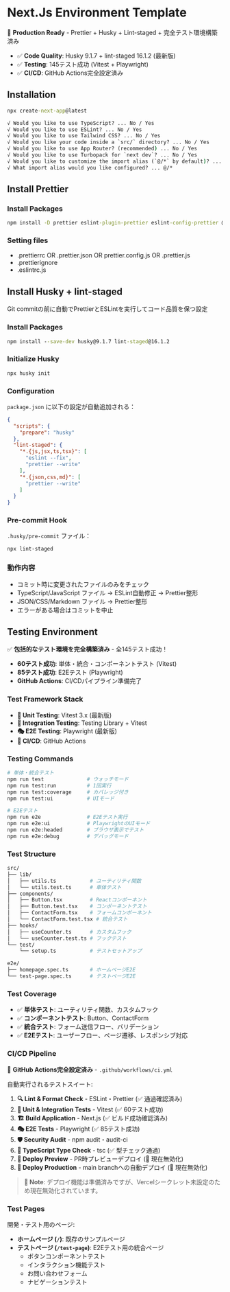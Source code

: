 # Next.Js Environment Template

🚀 **Production Ready** - Prettier + Husky + Lint-staged + 完全テスト環境構築済み

- ✅ **Code Quality**: Husky 9.1.7 + lint-staged 16.1.2 (最新版)
- ✅ **Testing**: 145テスト成功 (Vitest + Playwright)
- ✅ **CI/CD**: GitHub Actions完全設定済み

## Installation

```cmd
npx create-next-app@latest
```

```cmd
√ Would you like to use TypeScript? ... No / Yes
√ Would you like to use ESLint? ... No / Yes
√ Would you like to use Tailwind CSS? ... No / Yes
√ Would you like your code inside a `src/` directory? ... No / Yes
√ Would you like to use App Router? (recommended) ... No / Yes
√ Would you like to use Turbopack for `next dev`? ... No / Yes
√ Would you like to customize the import alias (`@/*` by default)? ... No / Yes
√ What import alias would you like configured? ... @/*
```

## Install Prettier

### Install Packages

```cmd
npm install -D prettier eslint-plugin-prettier eslint-config-prettier @typescript-eslint/eslint-plugin
```

### Setting files

- .prettierrc OR .prettier.json OR prettier.config.js OR .prettier.js
- .prettierignore
- .eslintrc.js

## Install Husky + lint-staged

Git commitの前に自動でPrettierとESLintを実行してコード品質を保つ設定

### Install Packages

```cmd
npm install --save-dev husky@9.1.7 lint-staged@16.1.2
```

### Initialize Husky

```cmd
npx husky init
```

### Configuration

`package.json` に以下の設定が自動追加される：

```json
{
  "scripts": {
    "prepare": "husky"
  },
  "lint-staged": {
    "*.{js,jsx,ts,tsx}": [
      "eslint --fix",
      "prettier --write"
    ],
    "*.{json,css,md}": [
      "prettier --write"
    ]
  }
}
```

### Pre-commit Hook

`.husky/pre-commit` ファイル：

```bash
npx lint-staged
```

### 動作内容

- コミット時に変更されたファイルのみをチェック
- TypeScript/JavaScript ファイル → ESLint自動修正 → Prettier整形
- JSON/CSS/Markdown ファイル → Prettier整形
- エラーがある場合はコミットを中止

## Testing Environment

✅ **包括的なテスト環境を完全構築済み** - 全145テスト成功！

- **60テスト成功**: 単体・統合・コンポーネントテスト (Vitest)
- **85テスト成功**: E2Eテスト (Playwright)
- **GitHub Actions**: CI/CDパイプライン準備完了

### Test Framework Stack

- **🧪 Unit Testing**: Vitest 3.x (最新版)
- **🔗 Integration Testing**: Testing Library + Vitest
- **🎭 E2E Testing**: Playwright (最新版)
- **🚀 CI/CD**: GitHub Actions

### Testing Commands

```bash
# 単体・統合テスト
npm run test              # ウォッチモード
npm run test:run          # 1回実行
npm run test:coverage     # カバレッジ付き
npm run test:ui           # UIモード

# E2Eテスト
npm run e2e               # E2Eテスト実行
npm run e2e:ui            # PlaywrightのUIモード
npm run e2e:headed        # ブラウザ表示でテスト
npm run e2e:debug         # デバッグモード
```

### Test Structure

```sh
src/
├── lib/
│   ├── utils.ts           # ユーティリティ関数
│   └── utils.test.ts      # 単体テスト
├── components/
│   ├── Button.tsx         # Reactコンポーネント
│   ├── Button.test.tsx    # コンポーネントテスト
│   ├── ContactForm.tsx    # フォームコンポーネント
│   └── ContactForm.test.tsx # 統合テスト
├── hooks/
│   ├── useCounter.ts      # カスタムフック
│   └── useCounter.test.ts # フックテスト
└── test/
    └── setup.ts           # テストセットアップ

e2e/
├── homepage.spec.ts       # ホームページE2E
└── test-page.spec.ts      # テストページE2E
```

### Test Coverage

- ✅ **単体テスト**: ユーティリティ関数、カスタムフック
- ✅ **コンポーネントテスト**: Button、ContactForm
- ✅ **統合テスト**: フォーム送信フロー、バリデーション
- ✅ **E2Eテスト**: ユーザーフロー、ページ遷移、レスポンシブ対応

### CI/CD Pipeline

🚀 **GitHub Actions完全設定済み** - `.github/workflows/ci.yml`

自動実行されるテストスイート:

1. **🔍 Lint & Format Check** - ESLint・Prettier (✅ 通過確認済み)
2. **🧪 Unit & Integration Tests** - Vitest (✅ 60テスト成功)
3. **🏗️ Build Application** - Next.js (✅ ビルド成功確認済み)
4. **🎭 E2E Tests** - Playwright (✅ 85テスト成功)
5. **🛡️ Security Audit** - npm audit・audit-ci
6. **📝 TypeScript Type Check** - tsc (✅ 型チェック通過)
7. **🚀 Deploy Preview** - PR時プレビューデプロイ (🚫 現在無効化)
8. **🚀 Deploy Production** - main branchへの自動デプロイ (🚫 現在無効化)

> **📝 Note**: デプロイ機能は準備済みですが、Vercelシークレット未設定のため現在無効化されています。

### Test Pages

開発・テスト用のページ:

- **ホームページ (`/`)**: 既存のサンプルページ
- **テストページ (`/test-page`)**: E2Eテスト用の統合ページ
  - ボタンコンポーネントテスト
  - インタラクション機能テスト
  - お問い合わせフォーム
  - ナビゲーションテスト
